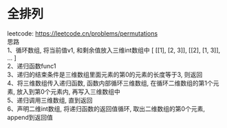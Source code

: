 # 全排列
leetcode: https://leetcode.cn/problems/permutations <br />
思路 <br />
	1、循环数组, 将当前值v1, 和剩余值放入三维int数组中 [ [[1], [2, 3]], [[2], [1, 3]], ... ] <br />
	2、递归函数func1 <br />
	3、递归的结束条件是三维数组里面元素的第0的元素的长度等于3, 则返回 <br />
	4、将三维数组传入递归函数, 函数内部循环三维数组, 在循环二维数组的第1个元素, 放入到第0个元素内, 再写入三维数组中 <br />
	5、递归调用三维数组, 直到返回 <br />
	6、声明二维int数组, 将递归函数的返回值循环, 取出二维数组的第0个元素, append到返回值 <br />